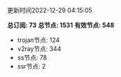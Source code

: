 更新时间2022-12-29 04:15:05

**总订阅: 73**
**总节点: 1531**
**有效节点: 548**
- trojan节点: 124
- v2ray节点: 344
- ss节点: 78
- ssr节点: 2
